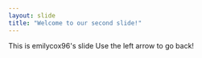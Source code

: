 ```yaml
---
layout: slide
title: "Welcome to our second slide!"
---
```

This is emilycox96's slide
Use the left arrow to go back!